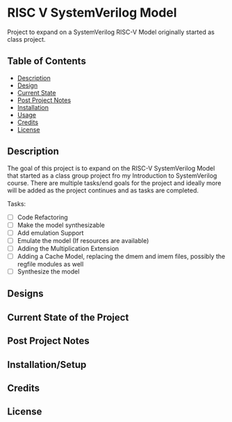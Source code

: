 # RISC V SystemVerilog Model
Project to expand on a SystemVerilog RISC-V Model originally started as class project. 

<!-- Image/link format
![Name](folder/name.file) spaces encoded as %20
-->

## Table of Contents

- [Description](#description)
- [Design](#design)
- [Current State](#current-state-of-the-project)
- [Post Project Notes](#post-project-notes)
- [Installation](#installation) <!-- Should I have Installation and Usage above or below the Design, Current State, Changes, etc? -->
- [Usage](#usage)
- [Credits](#credits)
- [License](#license)

## Description

The goal of this project is to expand on the RISC-V SystemVerilog Model that started as a class group project fro my Introduction to SystemVerilog course. There are multiple tasks/end goals for the project and ideally more will be added as the project continues and as tasks are completed. 

Tasks:
- [ ] Code Refactoring
- [ ] Make the model synthesizable
- [ ] Add emulation Support
- [ ] Emulate the model (If resources are available)
- [ ] Adding the Multiplication Extension
- [ ] Adding a Cache Model, replacing the dmem and imem files, possibly the regfile modules as well
- [ ] Synthesize the model

## Designs

<!-- Text -->


## Current State of the Project

<!-- Text -->


## Post Project Notes

<!-- Text -->


## Installation/Setup

<!-- What EDA libraries and files are needed for this project? -->


<!--
## Usage

Provide instructions and examples for use. Include screenshots as needed.

To add a screenshot, create an `assets/images` folder in your repository and upload your screenshot to it. Then, using the relative filepath, add it to your README using the following syntax:

    ```md
    ![alt text](assets/images/screenshot.png)
    ```

## Features

If your project has a lot of features, list them here.

## Tests/Simulation

-->

## Credits

<!-- List your collaborators, if any, with links to their GitHub profiles. -->


<!-- If you used any third-party assets that require attribution, list the creators with links to their primary web presence in this section. -->
<!-- Link the Symbols and Footprints used? -->

## License

<!-- Licensed under the [CERN-OHL-S-2.0](LICENSE.txt) License -->